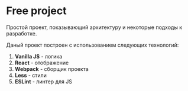 # Free project

Простой проект, показывающий архитектуру и некоторые подходы к разработке.

Даный проект построен с использованием следующих технологий:

1. **Vanilla JS** - логика
2. **React** - отображение
3. **Webpack** - сборщик проекта
4. **Less** - стили
5. **ESLint** - линтер для JS

